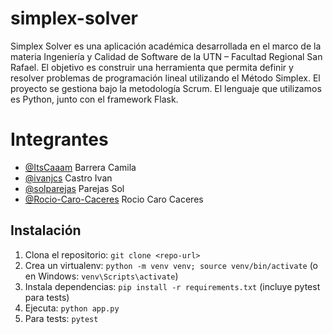 # simplex-solver
Simplex Solver es una aplicación académica desarrollada en el marco de la materia Ingeniería y Calidad de Software de la UTN – Facultad Regional San Rafael. El objetivo es construir una herramienta que permita definir y resolver problemas de programación lineal utilizando el Método Simplex. El proyecto se gestiona bajo la metodología Scrum. El lenguaje que utilizamos es Python, junto con el framework Flask.

# Integrantes
- [@ItsCaaam](https://www.github.com/itscaaam) Barrera Camila
- [@ivanjcs](https://www.github.com/ivanjcs) Castro Ivan
- [@solparejas](https://www.github.com/solparejas) Parejas Sol
- [@Rocio-Caro-Caceres](https://www.github.com/Rocio-Caro-Caceres) Rocio Caro Caceres

## Instalación
1. Clona el repositorio: `git clone <repo-url>`
2. Crea un virtualenv: `python -m venv venv; source venv/bin/activate` (o en Windows: `venv\Scripts\activate`)
3. Instala dependencias: `pip install -r requirements.txt` (incluye pytest para tests)
4. Ejecuta: `python app.py`
5. Para tests: `pytest`
